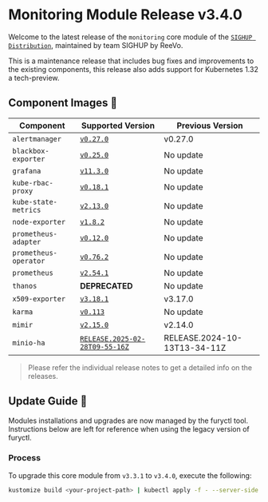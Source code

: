 # Monitoring Module Release v3.4.0

Welcome to the latest release of the `monitoring` core module of the [`SIGHUP Distribution`](https://github.com/sighupio/fury-distribution), maintained by team SIGHUP by ReeVo.

This is a maintenance release that includes bug fixes and improvements to the existing components, this release also adds support for Kubernetes 1.32 a tech-preview.

## Component Images 🚢

| Component             | Supported Version                                                                                          | Previous Version             |
| --------------------- | ---------------------------------------------------------------------------------------------------------- | ---------------------------- |
| `alertmanager`        | [`v0.27.0`](https://github.com/prometheus/alertmanager/releases/tag/v0.27.0)                               | v0.27.0                      |
| `blackbox-exporter`   | [`v0.25.0`](https://github.com/prometheus/blackbox_exporter/releases/tag/v0.25.0)                          | No update                    |
| `grafana`             | [`v11.3.0`](https://github.com/grafana/grafana/releases/tag/v11.3.0)                                       | No update                    |
| `kube-rbac-proxy`     | [`v0.18.1`](https://github.com/brancz/kube-rbac-proxy/releases/tag/v0.18.1)                                | No update                    |
| `kube-state-metrics`  | [`v2.13.0`](https://github.com/kubernetes/kube-state-metrics/releases/tag/v2.13.0)                         | No update                    |
| `node-exporter`       | [`v1.8.2`](https://github.com/prometheus/node_exporter/releases/tag/v1.8.2)                                | No update                    |
| `prometheus-adapter`  | [`v0.12.0`](https://github.com/kubernetes-sigs/prometheus-adapter/releases/tag/v0.12.0)                    | No update                    |
| `prometheus-operator` | [`v0.76.2`](https://github.com/prometheus-operator/prometheus-operator/releases/tag/v0.76.2)               | No update                    |
| `prometheus`          | [`v2.54.1`](https://github.com/prometheus/prometheus/releases/tag/v2.54.1)                                 | No update                    |
| `thanos`              | **DEPRECATED**                                                                                             | No update                    |
| `x509-exporter`       | [`v3.18.1`](https://github.com/enix/x509-certificate-exporter/releases/tag/v3.18.1)                        | v3.17.0                      |
| `karma`               | [`v0.113`](https://github.com/prymitive/karma/releases/tag/v0.113)                                         | No update                    |
| `mimir`               | [`v2.15.0`](https://github.com/grafana/mimir/releases/tag/mimir-2.15.0)                                    | v2.14.0                      |
| `minio-ha`            | [`RELEASE.2025-02-28T09-55-16Z`](https://github.com/minio/minio/releases/tag/RELEASE.2025-02-28T09-55-16Z) | RELEASE.2024-10-13T13-34-11Z |

> Please refer the individual release notes to get a detailed info on the releases.

## Update Guide 🦮

Modules installations and upgrades are now managed by the furyctl tool. Instructions below are left for reference when using the legacy version of furyctl.

### Process

To upgrade this core module from `v3.3.1` to `v3.4.0`, execute the following:

```bash
kustomize build <your-project-path> | kubectl apply -f - --server-side
```
